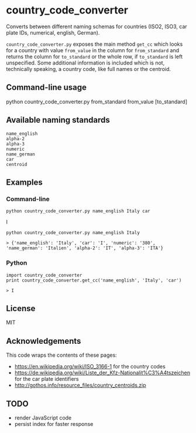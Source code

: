 # country_code_converter
Converts between different naming schemas for countries (ISO2, ISO3, car plate IDs, numerical, english, German). 

`country_code_converter.py` exposes the main method `get_cc` which looks for a country with value `from_value` in the column for `from_standard` and returns the column for `to_standard` or the whole row, if `to_standard` is left unspecified. Some additional information is included which is not, technically speaking, a country code, like full names or the centroid.

## Command-line usage
python country_code_converter.py from_standard from_value [to_standard]

## Available naming standards
    name_english
    alpha-2
    alpha-3
    numeric
    name_german
    car
    centroid

## Examples
### Command-line 
    python country_code_converter.py name_english Italy car
I

    python country_code_converter.py name_english Italy

    > {'name_english': 'Italy', 'car': 'I', 'numeric': '380', 'name_german': 'Italien', 'alpha-2': 'IT', 'alpha-3': 'ITA'}

### Python
    import country_code_converter
    print country_code_converter.get_cc('name_english', 'Italy', 'car')

    > I

## License 
MIT

## Acknowledgements
This code wraps the contents of these pages:
- https://en.wikipedia.org/wiki/ISO_3166-1 for the country codes
- https://de.wikipedia.org/wiki/Liste_der_Kfz-Nationalit%C3%A4tszeichen for the car plate identifiers
- http://gothos.info/resource_files/country_centroids.zip

## TODO
- render JavaScript code
- persist index for faster response